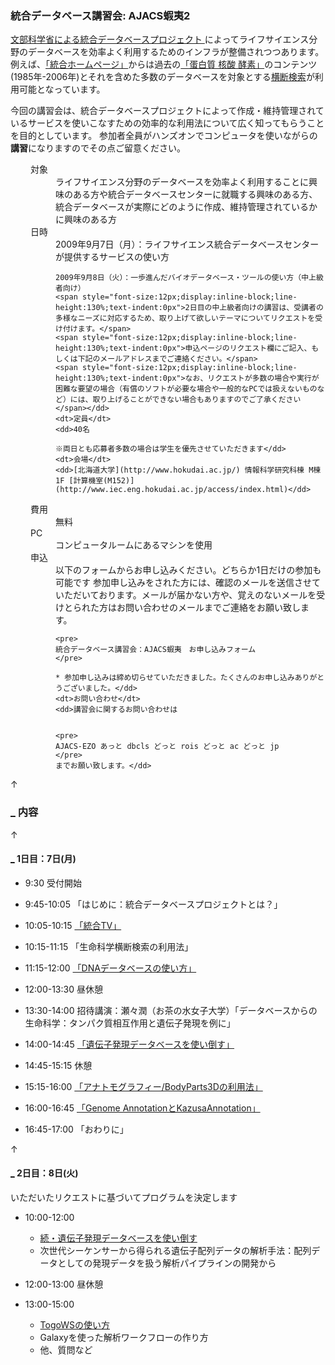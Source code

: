 ###  統合データベース講習会: AJACS蝦夷2  

[文部科学省による統合データベースプロジェクト ](http://lifesciencedb.mext.go.jp/)によってライフサイエンス分野のデータベースを効率よく利用するためのインフラが整備されつつあります。例えば、[「統合ホームページ」](http://lifesciencedb.jp/)からは過去の[「蛋白質 核酸 酵素」](http://www.kyoritsu-pub.co.jp/pne/)のコンテンツ(1985年-2006年)とそれを含めた多数のデータベースを対象とする[横断検索](http://lifesciencedb.jp/dbsearch/)が利用可能となっています。

今回の講習会は、統合データベースプロジェクトによって作成・維持管理されているサービスを使いこなすための効率的な利用法について広く知ってもらうことを目的としています。
参加者全員がハンズオンでコンピュータを使いながらの**講習**になりますのでその点ご留意ください。

<dl class="list1" style="padding-left:16px;margin-left:16px">
    <dt>対象</dt>
    <dd>ライフサイエンス分野のデータベースを効率よく利用することに興味のある方や統合データベースセンターに就職する興味のある方、統合データベースが実際にどのように作成、維持管理されているかに興味のある方</dd>
    <dt>日時</dt>
    <dd>2009年9月7日（月）：ライフサイエンス統合データベースセンターが提供するサービスの使い方  

    2009年9月8日（火）：一歩進んだバイオデータベース・ツールの使い方（中上級者向け）  
    <span style="font-size:12px;display:inline-block;line-height:130%;text-indent:0px">2日目の中上級者向けの講習は、受講者の多様なニーズに対応するため、取り上げて欲しいテーマについてリクエストを受け付けます。</span>
    <span style="font-size:12px;display:inline-block;line-height:130%;text-indent:0px">申込ページのリクエスト欄にご記入、もしくは下記のメールアドレスまでご連絡ください。</span>
    <span style="font-size:12px;display:inline-block;line-height:130%;text-indent:0px">なお、リクエストが多数の場合や実行が困難な要望の場合（有償のソフトが必要な場合や一般的なPCでは扱えないものなど）には、取り上げることができない場合もありますのでご了承ください</span></dd>
    <dt>定員</dt>
    <dd>40名  

    ※両日とも応募者多数の場合は学生を優先させていただきます</dd>
    <dt>会場</dt>
    <dd>[北海道大学](http://www.hokudai.ac.jp/) 情報科学研究科棟 M棟 1F [計算機室(M152)](http://www.iec.eng.hokudai.ac.jp/access/index.html)</dd>
</dl>

<dl class="list1" style="padding-left:16px;margin-left:16px">
    <dt>費用</dt>
    <dd>無料</dd>
    <dt>PC</dt>
    <dd>コンピュータルームにあるマシンを使用</dd>
    <dt>申込</dt>
    <dd>以下のフォームからお申し込みください。どちらか1日だけの参加も可能です
    参加申し込みをされた方には、確認のメールを送信させていただいております。メールが届かない方や、覚えのないメールを受けとられた方はお問い合わせのメールまでご連絡をお願い致します。


    <pre>
    統合データベース講習会：AJACS蝦夷　お申し込みフォーム
    </pre>

    * 参加申し込みは締め切らせていただきました。たくさんのお申し込みありがとうございました。</dd>
    <dt>お問い合わせ</dt>
    <dd>講習会に関するお問い合わせは


    <pre>
    AJACS-EZO あっと dbcls どっと rois どっと ac どっと jp
    </pre>
    までお願い致します。</dd>
</dl>

<div class="jumpmenu">↑</div>

### [_](http://MotDB.DBCLS.jp/?AJACS12#r7405c84 "r7405c84") 内容  

<div class="jumpmenu">↑</div>

#### [_](http://MotDB.DBCLS.jp/?AJACS12#u8a46e65 "u8a46e65") 1日目：7日(月)  

* 9:30 受付開始
* 9:45-10:05 「はじめに：統合データベースプロジェクトとは？」
* 10:05-10:15 [「統合TV」](http://MotDB.DBCLS.jp/?AJACS12%2Fhono1 "AJACS12/hono1 (3220d)")
* 10:15-11:15 「生命科学横断検索の利用法」
* 11:15-12:00 [「DNAデータベースの使い方」](http://MotDB.DBCLS.jp/?AJACS12%2Fthecla "AJACS12/thecla (3183d)")

* 12:00-13:30 昼休憩

* 13:30-14:00 招待講演：瀬々潤（お茶の水女子大学）「データベースからの生命科学：タンパク質相互作用と遺伝子発現を例に」
* 14:00-14:45 [「遺伝子発現データベースを使い倒す」](http://MotDB.DBCLS.jp/?AJACS12%2Fhono2 "AJACS12/hono2 (3220d)")
* 14:45-15:15 休憩
* 15:15-16:00 [「アナトモグラフィー/BodyParts3Dの利用法」 ](http://MotDB.DBCLS.jp/?AJACS12%2Fkaorif "AJACS12/kaorif (3224d)")
* 16:00-16:45 [「Genome AnnotationとKazusaAnnotation」](http://MotDB.DBCLS.jp/?AJACS12%2Fso "AJACS12/so (3219d)")
* 16:45-17:00 「おわりに」

<div class="jumpmenu">↑</div>

#### [_](http://MotDB.DBCLS.jp/?AJACS12#ob71a64f "ob71a64f") 2日目：8日(火)  

いただいたリクエストに基づいてプログラムを決定します

* 10:00-12:00

    * [続・遺伝子発現データベースを使い倒す ](http://MotDB.DBCLS.jp/?AJACS12%2Fhono3 "AJACS12/hono3 (3219d)")
    * 次世代シーケンサーから得られる遺伝子配列データの解析手法：配列データとしての発現データを扱う解析パイプラインの開発から

* 12:00-13:00 昼休憩
* 13:00-15:00

    * [TogoWSの使い方](http://togodb.sel.is.ocha.ac.jp/)
    * Galaxyを使った解析ワークフローの作り方
    * 他、質問など
